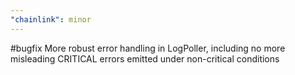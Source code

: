 ```yaml
---
"chainlink": minor
---
```


#bugfix More robust error handling in LogPoller, including no more misleading CRITICAL errors emitted under non-critical conditions

